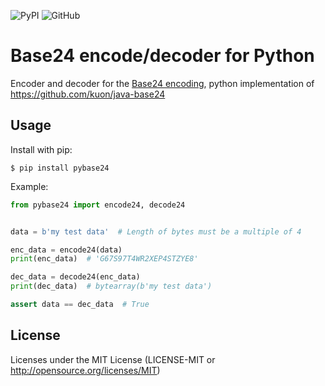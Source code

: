 ![PyPI](https://img.shields.io/pypi/v/pybase24)
![GitHub](https://img.shields.io/github/license/mildmelon/pybase24?style=flat)

# Base24 encode/decoder for Python

Encoder and decoder for the [Base24 encoding](https://www.kuon.ch/post/2020-02-27-base24/),
python implementation of https://github.com/kuon/java-base24

## Usage

Install with pip:
```
$ pip install pybase24
```

Example:
```python
from pybase24 import encode24, decode24


data = b'my test data'  # Length of bytes must be a multiple of 4

enc_data = encode24(data)
print(enc_data)  # 'G67S97T4WR2XEP4STZYE8'

dec_data = decode24(enc_data)
print(dec_data)  # bytearray(b'my test data')

assert data == dec_data  # True
```

## License

Licenses under the MIT License (LICENSE-MIT or http://opensource.org/licenses/MIT)
